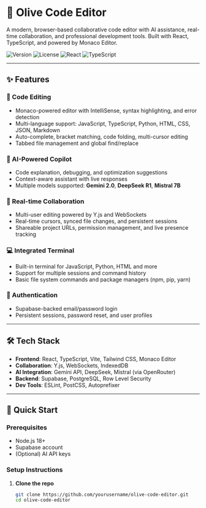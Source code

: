 # 🌿 Olive Code Editor

A modern, browser-based collaborative code editor with AI assistance, real-time collaboration, and professional development tools. Built with React, TypeScript, and powered by Monaco Editor.

![Version](https://img.shields.io/badge/version-2.0.0-green.svg)
![License](https://img.shields.io/badge/license-MIT-blue.svg)
![React](https://img.shields.io/badge/React-18-blue.svg)
![TypeScript](https://img.shields.io/badge/TypeScript-5-blue.svg)

---

## ✨ Features

### 🚀 Code Editing
- Monaco-powered editor with IntelliSense, syntax highlighting, and error detection
- Multi-language support: JavaScript, TypeScript, Python, HTML, CSS, JSON, Markdown
- Auto-complete, bracket matching, code folding, multi-cursor editing
- Tabbed file management and global find/replace

### 🤖 AI-Powered Copilot
- Code explanation, debugging, and optimization suggestions
- Context-aware assistant with live responses
- Multiple models supported: **Gemini 2.0**, **DeepSeek R1**, **Mistral 7B**

### 👥 Real-time Collaboration
- Multi-user editing powered by Y.js and WebSockets
- Real-time cursors, synced file changes, and persistent sessions
- Shareable project URLs, permission management, and live presence tracking

### 💻 Integrated Terminal
- Built-in terminal for JavaScript, Python, HTML and more
- Support for multiple sessions and command history
- Basic file system commands and package managers (npm, pip, yarn)

### 🔐 Authentication
- Supabase-backed email/password login
- Persistent sessions, password reset, and user profiles

---

## 🛠️ Tech Stack

- **Frontend**: React, TypeScript, Vite, Tailwind CSS, Monaco Editor
- **Collaboration**: Y.js, WebSockets, IndexedDB
- **AI Integration**: Gemini API, DeepSeek, Mistral (via OpenRouter)
- **Backend**: Supabase, PostgreSQL, Row Level Security
- **Dev Tools**: ESLint, PostCSS, Autoprefixer

---

## 🚀 Quick Start

### Prerequisites
- Node.js 18+
- Supabase account
- (Optional) AI API keys

### Setup Instructions

1. **Clone the repo**
   ```bash
   git clone https://github.com/yourusername/olive-code-editor.git
   cd olive-code-editor
